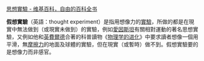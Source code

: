 [思想實驗 - 维基百科，自由的百科全书](https://zh.wikipedia.org/wiki/%E6%80%9D%E6%83%B3%E5%AF%A6%E9%A9%97)

**假想實驗**（英語：thought experiment）是指用想像力的[實驗](https://zh.wikipedia.org/wiki/%E5%AF%A6%E9%A9%97 "實驗")，所做的都是在現實中無法做到（或現實未做到）的實驗，例如[愛因斯坦](https://zh.wikipedia.org/wiki/%E6%84%9B%E5%9B%A0%E6%96%AF%E5%9D%A6 "愛因斯坦")有關相對運動的著名思想實驗，又例如他和[英費爾德](https://zh.wikipedia.org/wiki/%E5%88%A9%E5%A5%A7%E6%B3%A2%E5%BE%B7%C2%B7%E8%8B%B1%E8%B2%BB%E7%88%BE%E5%BE%B7 "利奧波德·英費爾德")合著的科普讀物《[物理学的进化](https://zh.wikipedia.org/wiki/%E7%89%A9%E7%90%86%E5%AD%A6%E7%9A%84%E8%BF%9B%E5%8C%96 "物理学的进化")》中要求讀者想像一個用平滑，無[摩擦力](https://zh.wikipedia.org/wiki/%E6%91%A9%E6%93%A6%E5%8A%9B)的地面及球體的實驗，但在現實（或暫時）做不到。假想實驗要的是想像力而非感官。

